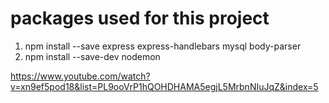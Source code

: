 # packages used for this project

1. npm install --save express express-handlebars mysql body-parser
2. npm install --save-dev nodemon

https://www.youtube.com/watch?v=xn9ef5pod18&list=PL9ooVrP1hQOHDHAMA5egjL5MrbnNIuJqZ&index=5
